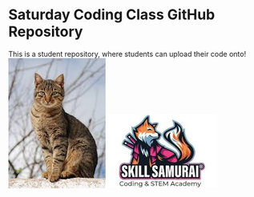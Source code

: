 # Saturday Coding Class GitHub Repository
This is a student repository, where students can upload their code onto!
![cat picture!](images.jpg)
![SKillSamurai](logo.jpg)